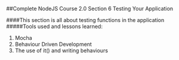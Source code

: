 ##Complete NodeJS Course 2.0 Section 6 Testing Your Application

####This section is all about testing functions in the application
#####Tools used and lessons learned:
1. Mocha
2. Behaviour Driven Development
3. The use of it() and writing behaviours

